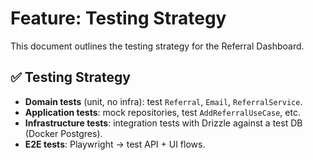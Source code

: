 # Feature: Testing Strategy

This document outlines the testing strategy for the Referral Dashboard.

## ✅ Testing Strategy

- **Domain tests** (unit, no infra): test `Referral`, `Email`, `ReferralService`.
- **Application tests**: mock repositories, test `AddReferralUseCase`, etc.
- **Infrastructure tests**: integration tests with Drizzle against a test DB (Docker Postgres).
- **E2E tests**: Playwright → test API + UI flows.

